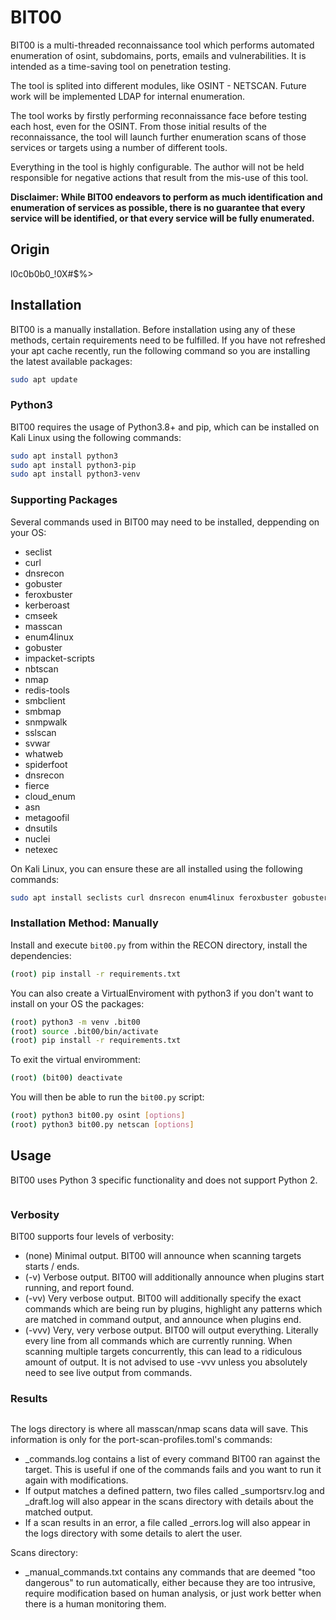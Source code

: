 # BIT00

BIT00 is a multi-threaded reconnaissance tool which performs automated enumeration of osint, subdomains, ports, emails and vulnerabilities. It is intended as a time-saving tool on penetration testing.

The tool is splited into different modules, like OSINT - NETSCAN. Future work will be implemented LDAP for internal enumeration.

The tool works by firstly performing reconnaissance face before testing each host, even for the OSINT. From those initial results of the reconnaissance, the tool will launch further enumeration scans of those services or targets using a number of different tools.

Everything in the tool is highly configurable. The author will not be held responsible for negative actions that result from the mis-use of this tool.

**Disclaimer: While BIT00 endeavors to perform as much identification and enumeration of services as possible, there is no guarantee that every service will be identified, or that every service will be fully enumerated.**

## Origin

l0c0b0b0_!0X#$%>

## Installation

BIT00 is a manually installation. Before installation using any of these methods, certain requirements need to be fulfilled. If you have not refreshed your apt cache recently, run the following command so you are installing the latest available packages:


```bash
sudo apt update
```

### Python3 

BIT00 requires the usage of Python3.8+ and pip, which can be installed on Kali Linux using the following commands:

```bash
sudo apt install python3
sudo apt install python3-pip
sudo apt install python3-venv
```

### Supporting Packages

Several commands used in BIT00 may need to be installed, deppending on your OS: 

* seclist
* curl
* dnsrecon
* gobuster
* feroxbuster
* kerberoast
* cmseek
* masscan
* enum4linux
* gobuster
* impacket-scripts
* nbtscan
* nmap
* redis-tools
* smbclient
* smbmap
* snmpwalk
* sslscan
* svwar
* whatweb
* spiderfoot
* dnsrecon
* fierce
* cloud_enum
* asn
* metagoofil
* dnsutils
* nuclei
* netexec


On Kali Linux, you can ensure these are all installed using the following commands:

```bash
sudo apt install seclists curl dnsrecon enum4linux feroxbuster gobuster impacket-scripts nbtscan nmap redis-tools smbclient smbmap snmp sslscan sipvicious whatweb cmseek nuclei netexec spiderfoot dnsrecon fierce cloud_enum asn metagoofil dnsutils
```

### Installation Method: Manually
Install and execute `bit00.py` from within the RECON directory, install the dependencies:

```bash
(root) pip install -r requirements.txt
```

You can also create a VirtualEnviroment with python3 if you don't want to install on your OS the packages:

```bash
(root) python3 -m venv .bit00
(root) source .bit00/bin/activate
(root) pip install -r requirements.txt
```
To exit the virtual enviromment:

```bash
(root) (bit00) deactivate
```

You will then be able to run the `bit00.py` script:

```bash
(root) python3 bit00.py osint [options]
(root) python3 bit00.py netscan [options]
```

## Usage

BIT00 uses Python 3 specific functionality and does not support Python 2.

```

```

### Verbosity

BIT00 supports four levels of verbosity:

* (none) Minimal output. BIT00 will announce when scanning targets starts / ends.
* (-v) Verbose output. BIT00 will additionally announce when plugins start running, and report found.
* (-vv) Very verbose output. BIT00 will additionally specify the exact commands which are being run by plugins, highlight any patterns which are matched in command output, and announce when plugins end.
* (-vvv) Very, very verbose output. BIT00 will output everything. Literally every line from all commands which are currently running. When scanning multiple targets concurrently, this can lead to a ridiculous amount of output. It is not advised to use -vvv unless you absolutely need to see live output from commands.

### Results


```

```

The logs directory is where all masscan/nmap scans data will save. This information is only for the port-scan-profiles.toml's commands:
* \_commands.log contains a list of every command BIT00 ran against the target. This is useful if one of the commands fails and you want to run it again with modifications.
* If output matches a defined pattern, two files called \_sumportsrv.log and \_draft.log will also appear in the scans directory with details about the matched output.
* If a scan results in an error, a file called \_errors.log will also appear in the logs directory with some details to alert the user.

Scans directory:
* \_manual_commands.txt contains any commands that are deemed "too dangerous" to run automatically, either because they are too intrusive, require modification based on human analysis, or just work better when there is a human monitoring them.